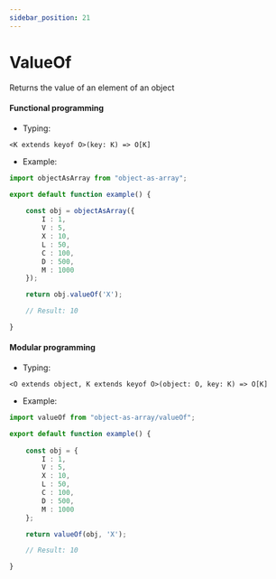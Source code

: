 ```yaml
---
sidebar_position: 21
---
```


# ValueOf

Returns the value of an element of an object
     
<h4>Functional programming</h4>

 - Typing:

```<K extends keyof O>(key: K) => O[K]```

 - Example:

```ts
import objectAsArray from "object-as-array";

export default function example() {
    
    const obj = objectAsArray({
        I : 1,
        V : 5,
        X : 10,
        L : 50,
        C : 100,
        D : 500,
        M : 1000
    });

    return obj.valueOf('X');

    // Result: 10

}
```

<h4>Modular programming</h4>

 - Typing:

```<O extends object, K extends keyof O>(object: O, key: K) => O[K]```

 - Example:

```ts
import valueOf from "object-as-array/valueOf";

export default function example() {
    
    const obj = {
        I : 1,
        V : 5,
        X : 10,
        L : 50,
        C : 100,
        D : 500,
        M : 1000
    };

    return valueOf(obj, 'X');

    // Result: 10

}
```
